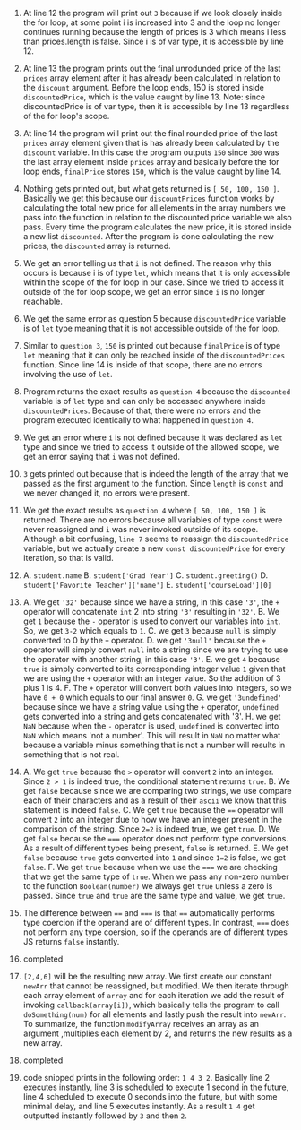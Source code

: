 1. At line 12 the program will print out `3` because if we look closely inside the for loop, at some point i is increased into 3 and the loop no longer continues running because the length of prices is 3 which means i less than prices.length is false. Since i is of var type, it is accessible by line 12.
2. At line 13 the program prints out the final unrodunded price of the last `prices` array element after it has already been calculated in relation to the `discount` argument. Before the loop ends, 150 is stored inside `discountedPrice`, which is the value caught by line 13. Note: since discountedPrice is of var type, then it is accessible by line 13 regardless of the for loop's scope.
3. At line 14 the program will print out the final rounded price of the last `prices` array element given that is has already been calculated by the `discount` variable. In this case the program outputs `150` since `300` was the last array element inside `prices` array and basically before the for loop ends, `finalPrice` stores `150`, which is the value caught by line 14.
4. Nothing gets printed out, but what gets returned is `[ 50, 100, 150 ]`. Basically we get this because our `discountPrices` function works by calculating the total new price for all elements in the array numbers we pass into the function in relation to the discounted price variable we also pass. Every time the program calculates the new price, it is stored inside a new list `discounted`. After the program is done calculating the new prices, the `discounted` array is returned. 
5. We get an error telling us that `i` is not defined. The reason why this occurs is because i is of type `let`, which means that it is only accessible within the scope of the for loop in our case. Since we tried to access it outside of the for loop scope, we get an error since `i` is no longer reachable.
6. We get the same error as question 5 because `discountedPrice` variable is of `let` type meaning that it is not accessible outside of the for loop. 
7. Similar to `question 3`, `150` is printed out because `finalPrice` is of type `let` meaning that it can only be reached inside of the `discountedPrices` function. Since line 14 is inside of that scope, there are no errors involving the use of `let`.
8. Program returns the exact results as `question 4` because the `discounted` variable is of `let` type and can only be accessed anywhere inside `discountedPrices`. Because of that, there were no errors and the program executed identically to what happened in `question 4`.
9. We get an error where `i` is not defined because it was declared as `let` type and since we tried to access it outside of the allowed scope, we get an error saying that `i` was not defined.
10. `3` gets printed out because that is indeed the length of the array that we passed as the first argument to the function. Since `length` is `const` and we never changed it, no errors were present.
11. We get the exact results as `question 4` where `[ 50, 100, 150 ]` is returned. There are no errors because all variables of type `const` were never reassigned and `i` was never invoked outside of its scope. Although a bit confusing, `line 7` seems to reassign the `discountedPrice` variable, but we actually create a new `const discountedPrice` for every iteration, so that is valid.
12. A. `student.name`
    B. `student['Grad Year']`
    C. `student.greeting()`
    D. `student['Favorite Teacher']['name']`
    E. `student['courseLoad'][0]` 

13. A. We get `'32'` because since we have a string, in this case `'3'`, the `+` operator will concatenate `int` 2 into string `'3'` resulting in `'32'`.
    B. We get `1` because the `-` operator is used to convert our variables into `int`. So, we get `3-2` which equals to `1`.
    C. we get `3` because `null` is simply converted to 0 by the `+` operator.
    D. we get `'3null'` because the `+` operator will simply convert `null` into a string since we are trying to use the operator with another string, in this case `'3'`.
    E. we get `4` because `true` is simply converted to its corresponding integer value `1` given that we are using the `+` operator with an integer value. So the addition of 3 plus 1 is 4.
    F. The `+` operator will convert both values into integers, so we have `0 + 0` which equals to our final answer `0`.
    G. we get `'3undefined'` because since we have a string value using the `+` operator, `undefined` gets converted into a string and gets concatenated with '3'.
    H. we get `NaN` because when the `-` operator is used, `undefined` is converted into `NaN` which means 'not a number'. This will result in `NaN` no matter what because a variable minus something that is not a number will results in something that is not real. 

14. A. We get `true` because the `>` operator will convert `2` into an integer. Since `2 > 1` is indeed true, the conditional statement returns `true`.
    B. We get `false` because since we are comparing two strings, we use compare each of their characters and as a result of their `ascii` we know that this statement is indeed `false`.
    C. We get `true` because the `==` operator will convert `2` into an integer due to how we have an integer present in the comparison of the string. Since `2=2` is indeed true, we get `true`.
    D. We get `false` because the `===` operator does not perform type conversions. As a result of different types being present, `false` is returned.
    E. We get `false` because `true` gets converted into `1` and since `1=2` is false, we get `false`.
    F. We get `true` because when we use the `===` we are checking that we get the same type of `true`. When we pass any non-zero number to the function `Boolean(number)` we always get `true` unless a zero is passed. Since `true` and `true` are the same type and value, we get `true`.
15. The difference between `==` and `===` is that `==` automatically performs type coercion if the operand are of different types. In contrast, `===` does not perform any type coersion, so if the operands are of different types JS returns `false` instantly. 
16. completed
17. `[2,4,6]` will be the resulting new array. We first create our constant `newArr` that cannot be reassigned, but modified. We then iterate through each array element of `array` and for each iteration we add the result of invoking `callback(array[i])`, which basically tells the program to call `doSomething(num)` for all elements and lastly push the result into `newArr`. To summarize, the function `modifyArray` receives an array as an argument ,multiplies each element by 2, and returns the new results as a new array.
18. completed
19. code snipped prints in the following order: `1 4 3 2`. Basically line 2 executes instantly, line 3 is scheduled to execute 1 second in the future, line 4 scheduled to execute 0 seconds into the future, but with some minimal delay, and line 5 executes instantly. As a result `1 4` get outputted instantly followed by `3` and then `2`.
